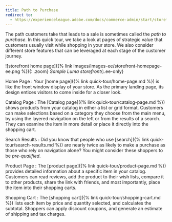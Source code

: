 ```yaml
---
title: Path to Purchase
redirect to:
  - https://experienceleague.adobe.com/docs/commerce-admin/start/storefront/storefront.html
---
```


The path customers take that leads to a sale is sometimes called the _path to purchase_. In this quick tour, we take a look at pages of strategic value that customers usually visit while shopping in your store. We also consider different store features that can be leveraged at each stage of the customer journey.

![storefront home page]({% link images/images-ee/storefront-homepage-ee.png %}){: .zoom}
_Sample Luma storefront_{:.ee-only}

Home Page
:  Your [home page]({% link quick-tour/home-page.md %}) is like the front window display of your store. As the primary landing page, its design entices visitors to come inside for a closer look.

Catalog Page
:  The [Catalog page]({% link quick-tour/catalog-page.md %}) shows products from your catalog in either a list or grid format. Customers can make selections based on a category they choose from the main menu, by using the layered navigation on the left or from the results of a search. They can examine the item in more detail or place it directly into the shopping cart.

Search Results
:  Did you know that people who use [search]({% link quick-tour/search-results.md %}) are nearly twice as likely to make a purchase as those who rely on navigation alone? You might consider these shoppers to be _pre-qualified_.

Product Page
:  The [product page]({% link quick-tour/product-page.md %}) provides detailed information about a specific item in your catalog. Customers can read reviews, add the product to their wish lists, compare it to other products, share the link with friends, and most importantly, place the item into their shopping carts.

Shopping Cart
:  The [shopping cart]({% link quick-tour/shopping-cart.md %}) lists each item by price and quantity selected, and calculates the subtotal. Shoppers can apply discount coupons, and generate an estimate of shipping and tax charges.
